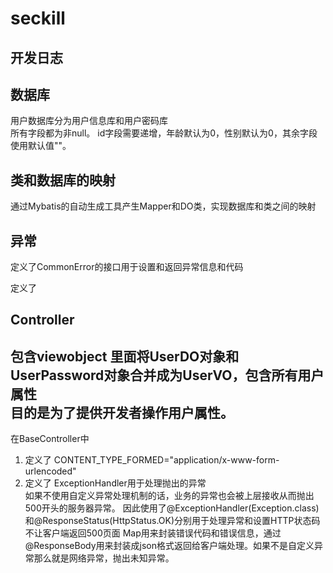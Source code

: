 # seckill
## 开发日志

## 数据库
用户数据库分为用户信息库和用户密码库  
所有字段都为非null。 id字段需要递增，年龄默认为0，性别默认为0，其余字段使用默认值""。  

## 类和数据库的映射
通过Mybatis的自动生成工具产生Mapper和DO类，实现数据库和类之间的映射
## 异常
定义了CommonError的接口用于设置和返回异常信息和代码  

定义了


## Controller  

包含viewobject
里面将UserDO对象和UserPassword对象合并成为UserVO，包含所有用户属性  
目的是为了提供开发者操作用户属性。
----------------------------------
在BaseController中  
1. 定义了 CONTENT_TYPE_FORMED="application/x-www-form-urlencoded"
2. 定义了 ExceptionHandler用于处理抛出的异常  
如果不使用自定义异常处理机制的话，业务的异常也会被上层接收从而抛出500开头的服务器异常。
因此使用了@ExceptionHandler(Exception.class)和@ResponseStatus(HttpStatus.OK)分别用于处理异常和设置HTTP状态码不让客户端返回500页面
Map用来封装错误代码和错误信息，通过@ResponseBody用来封装成json格式返回给客户端处理。如果不是自定义异常那么就是网络异常，抛出未知异常。
